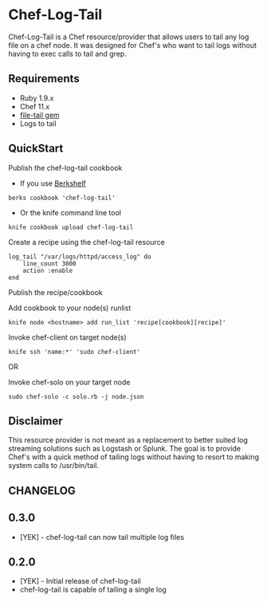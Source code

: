 Chef-Log-Tail
=============
Chef-Log-Tail is a Chef resource/provider that allows users to tail any log file on a chef node. It was designed for Chef's who want to tail logs without having to exec calls to tail and grep.

Requirements
-----
- Ruby 1.9.x
- Chef 11.x 
- [file-tail gem](http://flori.github.io/file-tail/index.html)
- Logs to tail

QuickStart
-----

Publish the chef-log-tail cookbook
- If you use [Berkshelf](http://berkshelf.com/)
``` 
berks cookbook 'chef-log-tail'
```
- Or the knife command line tool 
```
knife cookbook upload chef-log-tail
```

Create a recipe using the chef-log-tail resource
```
log_tail "/var/logs/httpd/access_log" do 
    line_count 3000
    action :enable
end
```

Publish the recipe/cookbook 

Add cookbook to your node(s) runlist
```
knife node <hostname> add run_list 'recipe[cookbook][recipe]'
```

Invoke chef-client on target node(s)
```
knife ssh 'name:*' 'sudo chef-client'
```

OR 

Invoke chef-solo on your target node
```
sudo chef-solo -c solo.rb -j node.json
```
Disclaimer
----
This resource provider is not meant as a replacement to better suited log streaming solutions such as Logstash or Splunk. The goal is to provide Chef's with a quick method of tailing logs without having to resort to making system calls to /usr/bin/tail.

CHANGELOG
-----
0.3.0
-----
- [YEK] - chef-log-tail can now tail multiple log files

0.2.0
-----
- [YEK] - Initial release of chef-log-tail
- chef-log-tail is capable of tailing a single log
